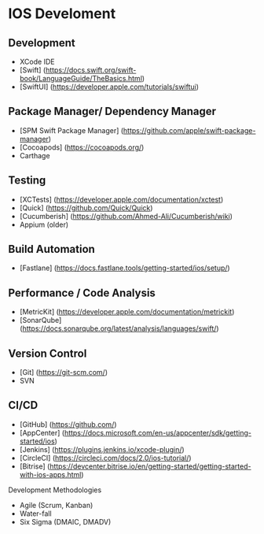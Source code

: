 # IOS Develoment 

## Development
- XCode IDE
- [Swift] (https://docs.swift.org/swift-book/LanguageGuide/TheBasics.html) 
- [SwiftUI] (https://developer.apple.com/tutorials/swiftui)


## Package Manager/ Dependency Manager
- [SPM Swift Package Manager] (https://github.com/apple/swift-package-manager)
- [Cocoapods] (https://cocoapods.org/)
- Carthage


## Testing 
- [XCTests] (https://developer.apple.com/documentation/xctest) 
- [Quick] (https://github.com/Quick/Quick)
- [Cucumberish] (https://github.com/Ahmed-Ali/Cucumberish/wiki)
- Appium (older)


## Build Automation 
- [Fastlane] (https://docs.fastlane.tools/getting-started/ios/setup/)


## Performance / Code Analysis 
- [MetricKit] (https://developer.apple.com/documentation/metrickit)
- [SonarQube] (https://docs.sonarqube.org/latest/analysis/languages/swift/)

## Version Control
- [Git] (https://git-scm.com/)
- SVN


## CI/CD
- [GitHub] (https://github.com/)
- [AppCenter] (https://docs.microsoft.com/en-us/appcenter/sdk/getting-started/ios)
- [Jenkins] (https://plugins.jenkins.io/xcode-plugin/)
- [CircleCI] (https://circleci.com/docs/2.0/ios-tutorial/)
- [Bitrise] (https://devcenter.bitrise.io/en/getting-started/getting-started-with-ios-apps.html)

Development Methodologies 
- Agile (Scrum, Kanban)
- Water-fall
- Six Sigma (DMAIC, DMADV)
